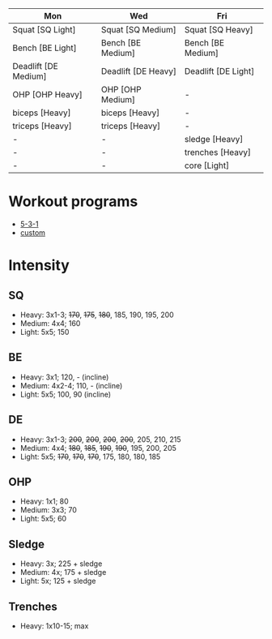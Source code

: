 | Mon | Wed | Fri |
|-----------|-----------|-----------|
| Squat [SQ Light] | Squat [SQ Medium] | Squat [SQ Heavy] |
| Bench [BE Light] | Bench [BE Medium] | Bench [BE Medium] |
| Deadlift [DE Medium] | Deadlift [DE Heavy] | Deadlift [DE Light] |
| OHP [OHP Heavy] | OHP [OHP Medium] | - |
| biceps [Heavy] | biceps [Heavy] | - |
| triceps [Heavy] | triceps [Heavy] | - |
| - | - | sledge [Heavy] |
| - | - | trenches [Heavy] |
| - | - | core [Light] | 

# Workout programs
* [5-3-1](https://www.t-nation.com/workouts/5-3-1-how-to-build-pure-strength/)
* [custom](https://github.com/mobsikx/workout/blob/master/custom-prog/)

# Intensity
## SQ
- Heavy: 3x1-3; ~~170~~, ~~175~~, ~~180~~, 185, 190, 195, 200
- Medium: 4x4; 160
- Light: 5x5; 150 

## BE
- Heavy: 3x1; 120, - (incline)
- Medium: 4x2-4; 110, - (incline)
- Light: 5x5; 100, 90 (incline)

## DE
- Heavy: 3x1-3; ~~200~~, ~~200~~, ~~200~~, ~~200~~, 205, 210, 215 
- Medium: 4x4; ~~180~~, ~~185~~, ~~190~~, ~~190~~, 195, 200, 205
- Light: 5x5; ~~170~~, ~~170~~, ~~170~~, 175, 180, 180, 185 

## OHP
- Heavy: 1x1; 80
- Medium: 3x3; 70
- Light: 5x5; 60

## Sledge
- Heavy: 3x; 225 + sledge
- Medium: 4x; 175 + sledge
- Light: 5x; 125 + sledge

## Trenches
- Heavy: 1x10-15; max
